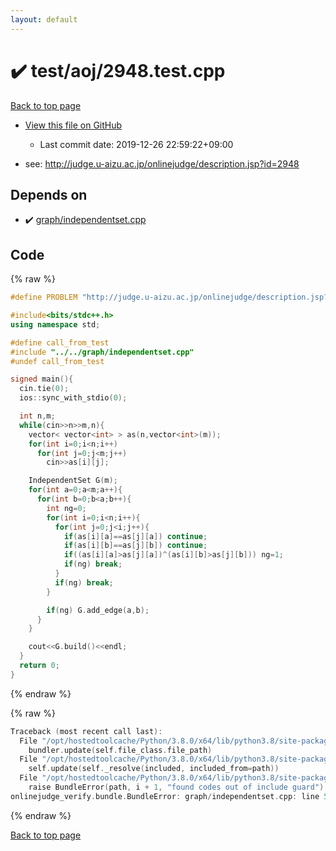 ```yaml
---
layout: default
---
```


<!-- mathjax config similar to math.stackexchange -->
<script type="text/javascript" async
  src="https://cdnjs.cloudflare.com/ajax/libs/mathjax/2.7.5/MathJax.js?config=TeX-MML-AM_CHTML">
</script>
<script type="text/x-mathjax-config">
  MathJax.Hub.Config({
    TeX: { equationNumbers: { autoNumber: "AMS" }},
    tex2jax: {
      inlineMath: [ ['$','$'] ],
      processEscapes: true
    },
    "HTML-CSS": { matchFontHeight: false },
    displayAlign: "left",
    displayIndent: "2em"
  });
</script>

<script type="text/javascript" src="https://cdnjs.cloudflare.com/ajax/libs/jquery/3.4.1/jquery.min.js"></script>
<script src="https://cdn.jsdelivr.net/npm/jquery-balloon-js@1.1.2/jquery.balloon.min.js" integrity="sha256-ZEYs9VrgAeNuPvs15E39OsyOJaIkXEEt10fzxJ20+2I=" crossorigin="anonymous"></script>
<script type="text/javascript" src="../../../assets/js/copy-button.js"></script>
<link rel="stylesheet" href="../../../assets/css/copy-button.css" />


# :heavy_check_mark: test/aoj/2948.test.cpp

<a href="../../../index.html">Back to top page</a>

* <a href="{{ site.github.repository_url }}/blob/master/test/aoj/2948.test.cpp">View this file on GitHub</a>
    - Last commit date: 2019-12-26 22:59:22+09:00


* see: <a href="http://judge.u-aizu.ac.jp/onlinejudge/description.jsp?id=2948">http://judge.u-aizu.ac.jp/onlinejudge/description.jsp?id=2948</a>


## Depends on

* :heavy_check_mark: <a href="../../../library/graph/independentset.cpp.html">graph/independentset.cpp</a>


## Code

<a id="unbundled"></a>
{% raw %}
```cpp
#define PROBLEM "http://judge.u-aizu.ac.jp/onlinejudge/description.jsp?id=2948"

#include<bits/stdc++.h>
using namespace std;

#define call_from_test
#include "../../graph/independentset.cpp"
#undef call_from_test

signed main(){
  cin.tie(0);
  ios::sync_with_stdio(0);

  int n,m;
  while(cin>>n>>m,n){
    vector< vector<int> > as(n,vector<int>(m));
    for(int i=0;i<n;i++)
      for(int j=0;j<m;j++)
        cin>>as[i][j];

    IndependentSet G(m);
    for(int a=0;a<m;a++){
      for(int b=0;b<a;b++){
        int ng=0;
        for(int i=0;i<n;i++){
          for(int j=0;j<i;j++){
            if(as[i][a]==as[j][a]) continue;
            if(as[i][b]==as[j][b]) continue;
            if((as[i][a]>as[j][a])^(as[i][b]>as[j][b])) ng=1;
            if(ng) break;
          }
          if(ng) break;
        }

        if(ng) G.add_edge(a,b);
      }
    }

    cout<<G.build()<<endl;
  }
  return 0;
}

```
{% endraw %}

<a id="bundled"></a>
{% raw %}
```cpp
Traceback (most recent call last):
  File "/opt/hostedtoolcache/Python/3.8.0/x64/lib/python3.8/site-packages/onlinejudge_verify/docs.py", line 328, in write_contents
    bundler.update(self.file_class.file_path)
  File "/opt/hostedtoolcache/Python/3.8.0/x64/lib/python3.8/site-packages/onlinejudge_verify/bundle.py", line 154, in update
    self.update(self._resolve(included, included_from=path))
  File "/opt/hostedtoolcache/Python/3.8.0/x64/lib/python3.8/site-packages/onlinejudge_verify/bundle.py", line 123, in update
    raise BundleError(path, i + 1, "found codes out of include guard")
onlinejudge_verify.bundle.BundleError: graph/independentset.cpp: line 5: found codes out of include guard

```
{% endraw %}

<a href="../../../index.html">Back to top page</a>

